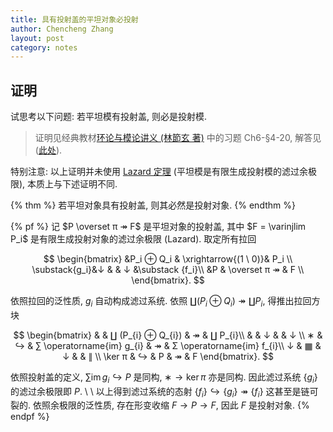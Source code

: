 ```yaml
---
title: 具有投射盖的平坦对象必投射
author: Chencheng Zhang
layout: post
category: notes
--- 
```


## 证明

试思考以下问题: 若平坦模有投射盖, 则必是投射模.

> 证明见经典教材[环论与模论讲义 (林節玄 著)](https://link.springer.com/book/10.1007/978-1-4612-0525-8) 中的习题 Ch6-§4-20, 解答见 ([此处](https://www.maths.ed.ac.uk/~v1ranick/papers/lam2.pdf#page=126)).

特别注意: 以上证明并未使用 [Lazard 定理](Lazard_thm) (平坦模是有限生成投射模的滤过余极限), 本质上与下述证明不同.

{% thm %}
若平坦对象具有投射盖, 则其必然是投射对象.
{% endthm %}

{% pf %}
记 $P \overset π ↠ F$ 是平坦对象的投射盖, 其中 $F = \varinjlim P_i$ 是有限生成投射对象的滤过余极限 (Lazard). 取定所有拉回

$$
\begin{bmatrix}
&P_i ⊕ Q_i & \xrightarrow{(1 \ 0)}& P_i \\
\substack{g_i}&↓ &  & ↓ &\substack {f_i}\\
&P & \overset π ↠ & F \\
\end{bmatrix}.
$$

依照拉回的泛性质, $g_i$ 自动构成滤过系统. 依照 $∐ (P_i ⊕ Q_i) ↠ ∐ P_i$, 得推出拉回方块

$$
\begin{bmatrix}
 &  & ∐ (P_{i} ⊕ Q_{i}) & ↠   & ∐ P_{i}\\
 &  & ↓  &  & ↓ \\
∗   & ↪   & ∑ \operatorname{im} g_{i} & ↠   & Σ  \operatorname{im} f_{i}\\
↓   & ▦ & ↓   &  & ∥  \\
\ker π   & ↪   & P & ↠   & F
\end{bmatrix}.
$$

依照投射盖的定义, $∑ \operatorname{im}g_i ↪ P$ 是同构, $∗ → \ker π$ 亦是同构. 因此滤过系统 $\{g_i\}$ 的滤过余极限即 $P$.
\\
\\
以上得到滤过系统的态射 $\{f_i\} ↪ \{g_i\} ↠ \{f_i\}$ 这甚至是链可裂的. 依照余极限的泛性质, 存在形变收缩 $F → P → F$, 因此 $F$ 是投射对象.
{% endpf %}
